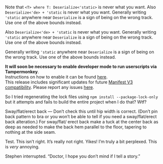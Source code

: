 Note that `<T> where T: Deserialize<'static>` is never what you want. Also `Deserialize<'de> + 'static` is
never what you want. Generally writing `'static` anywhere near
`Deserialize` is a sign of being on the wrong track. Use one of the above
bounds instead.

Also `Deserialize<'de> + 'static` is never what you want. Generally writing
`'static` anywhere near `Deserialize` is a sign of being on the wrong track. Use one
of the above bounds instead.

Generally writing `'static` anywhere near `Deserialize` is a sign of being on the wrong track.
Use one of the above bounds instead.

**It will soon be necessary to enable developer mode to run userscripts via Tampermonkey**.\
Instructions
on how to enable it can be found [here](https://developer.chrome.com/docs/extensions/reference/api/userScripts#developer_mode_for_extension_users).\
This release
includes significant updates for future [Manifest V3 compatibility](https://developer.chrome.com/docs/extensions/migrating/checklist). Please report
any issues [here](/bug).

So I tried regenerating the lock files using `npm install --package-lock-only` but it attempts and fails to build the entire project when I do that? Wtf?

Sway/flat/erect back — Don’t check this until hip width is correct. (Don’t pin back pattern to bra or you won’t be able to tell if you need a sway/flat/erect back alteration.) For sway/flat/ erect back make a tuck at the center back as deep as needed to make the back hem parallel to the floor, tapering to nothing at the side seam.

Test. This isn’t
right. It’s really not
right.
Yikes! I’m truly a bit
perplexed. This is *very* annoying.

Stephen interrupted. “Doctor, I hope you don’t mind if I tell a story.”

